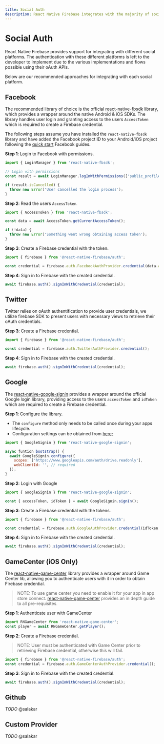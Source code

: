 ```yaml
---
title: Social Auth
description: React Native Firebase integrates with the majority of social auth providers, using external libraries.
---
```


# Social Auth

React Native Firebase provides support for integrating with different social platforms. The authentication with these
different platforms is left to the developer to implement due to the various implementations and flows possible using their
oAuth APIs.

Below are our recommended approaches for integrating with each social platform.

## Facebook

The recommended library of choice is the official [react-native-fbsdk](https://github.com/facebook/react-native-fbsdk)
library, which provides a wrapper around the native Android & iOS SDKs. The library handles user login and granting
access to the users `AccessToken` which is required to create a Firebase credential.

The following steps assume you have installed the `react-native-fbsdk` library and have added the Facebook project ID to your Android/iOS project following the [quick start](https://developers.facebook.com/quickstarts/) Facebook guides.

**Step 1**: Login to Facebook with permissions.

```js
import { LoginManager } from 'react-native-fbsdk';

// Login with permissions
const result = await LoginManager.logInWithPermissions(['public_profile', 'email']);

if (result.isCancelled) {
  throw new Error('User cancelled the login process');
}
```

**Step 2**: Read the users `AccessToken`.

```js
import { AccessToken } from 'react-native-fbsdk';

const data = await AccessToken.getCurrentAccessToken();

if (!data) {
  throw new Error('Something went wrong obtaining access token');
}
```

**Step 3**: Create a Firebase credential with the token.

```js
import { firebase } from '@react-native-firebase/auth';

const credential = firebase.auth.FacebookAuthProvider.credential(data.accessToken);
```

**Step 4**: Sign in to Firebase with the created credential.

```js
await firebase.auth().signInWithCredential(credential);
```

## Twitter

Twitter relies on oAuth authentification to provide user credentials, we utilize firebase SDK to present users
with necessary views to retrieve their oAuth credentials.

**Step 3**: Create a Firebase credential.

```js
import { firebase } from '@react-native-firebase/auth';

const credential = firebase.auth.TwitterAuthProvider.credential();
```

**Step 4**: Sign in to Firebase with the created credential.

```js
await firebase.auth().signInWithCredential(credential);
```

## Google

The [react-native-google-signin](https://github.com/react-native-community/react-native-google-signin) provides a
wrapper around the official Google login library, providing access to the users `accessToken` and `idToken` which are
required to create a Firebase credential.

**Step 1**: Configure the library.

- The `configure` method only needs to be called once during your apps lifecycle.
- Configuration settings can be obtained from [here](https://github.com/react-native-community/react-native-google-signin/blob/master/docs/get-config-file.md);

```js
import { GoogleSignin } from 'react-native-google-signin';

async funtion bootstrap() {
  await GoogleSignin.configure({
    scopes: ['https://www.googleapis.com/auth/drive.readonly'],
    webClientId: '', // required
  });
}
```

**Step 2**: Login with Google

```js
import { GoogleSignin } from 'react-native-google-signin';

const { accessToken, idToken } = await GoogleSignin.signIn();
```

**Step 3**: Create a Firebase credential with the tokens.

```js
import { firebase } from '@react-native-firebase/auth';

const credential = firebase.auth.GoogleAuthProvider.credential(idToken, accessToken);
```

**Step 4**: Sign in to Firebase with the created credential.

```js
await firebase.auth().signInWithCredential(credential);
```

## GameCenter (iOS Only)

The [react-native-game-center](https://github.com/garrettmac/react-native-game-center) library provides a
wrapper around Game Center lib, allowing you to authenticate users with it in order to obtain Firebase credential.

> NOTE: To use game center you need to enable it for your app in app store connect.
> [react-native-game-center](https://github.com/garrettmac/react-native-game-center) provides an in depth
> guide to all pre-requisites.

**Step 1**: Authenticate user with GameCenter

```js
import RNGameCenter from 'react-native-game-center';
const player = await RNGameCenter.getPlayer();
```

**Step 2**: Create a Firebase credential.

> NOTE: User must be authenticated with Game Center prior to retrieving Firebase credential,
> otherwise this will fail.

```js
import { firebase } from '@react-native-firebase/auth';
const credential = firebase.auth.GameCenterAuthProvider.credential();
```

**Step 3**: Sign in to Firebase with the created credential.

```js
await firebase.auth().signInWithCredential(credential);
```

## Github

_TODO_ @salakar

## Custom Provider

_TODO_ @salakar
